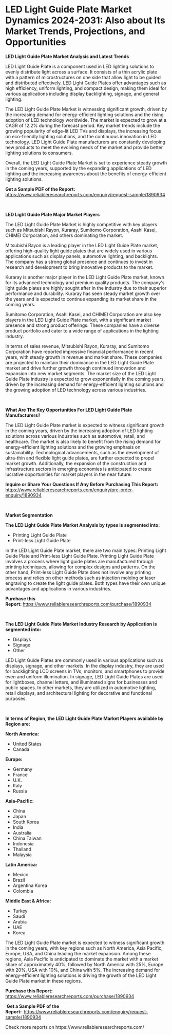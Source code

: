 <p><h1>LED Light Guide Plate Market Dynamics 2024-2031: Also about Its Market Trends, Projections, and Opportunities</h1></p><p><strong>LED Light Guide Plate Market Analysis and Latest Trends</strong></p>
<p><p>LED Light Guide Plate is a component used in LED lighting solutions to evenly distribute light across a surface. It consists of a thin acrylic plate with a pattern of microstructures on one side that allow light to be guided and distributed effectively. LED Light Guide Plates offer advantages such as high efficiency, uniform lighting, and compact design, making them ideal for various applications including display backlighting, signage, and general lighting.</p><p>The LED Light Guide Plate Market is witnessing significant growth, driven by the increasing demand for energy-efficient lighting solutions and the rising adoption of LED technology worldwide. The market is expected to grow at a CAGR of 12.2% during the forecast period. Key market trends include the growing popularity of edge-lit LED TVs and displays, the increasing focus on eco-friendly lighting solutions, and the continuous innovation in LED technology. LED Light Guide Plate manufacturers are constantly developing new products to meet the evolving needs of the market and provide better lighting solutions to consumers.</p><p>Overall, the LED Light Guide Plate Market is set to experience steady growth in the coming years, supported by the expanding applications of LED lighting and the increasing awareness about the benefits of energy-efficient lighting solutions.</p></p>
<p><strong>Get a Sample PDF of the Report:&nbsp;</strong> <a href="https://www.reliableresearchreports.com/enquiry/request-sample/1890934">https://www.reliableresearchreports.com/enquiry/request-sample/1890934</a></p>
<p>&nbsp;</p>
<p><strong>LED Light Guide Plate Major Market Players</strong></p>
<p><p>The LED Light Guide Plate Market is highly competitive with key players such as Mitsubishi Rayon, Kuraray, Sumitomo Corporation, Asahi Kasei, CHIMEI Corporation, and others dominating the market.</p><p>Mitsubishi Rayon is a leading player in the LED Light Guide Plate market, offering high-quality light guide plates that are widely used in various applications such as display panels, automotive lighting, and backlights. The company has a strong global presence and continues to invest in research and development to bring innovative products to the market.</p><p>Kuraray is another major player in the LED Light Guide Plate market, known for its advanced technology and premium quality products. The company's light guide plates are highly sought after in the industry due to their superior performance and durability. Kuraray has seen steady market growth over the years and is expected to continue expanding its market share in the coming years.</p><p>Sumitomo Corporation, Asahi Kasei, and CHIMEI Corporation are also key players in the LED Light Guide Plate market, with a significant market presence and strong product offerings. These companies have a diverse product portfolio and cater to a wide range of applications in the lighting industry.</p><p>In terms of sales revenue, Mitsubishi Rayon, Kuraray, and Sumitomo Corporation have reported impressive financial performance in recent years, with steady growth in revenue and market share. These companies are projected to maintain their dominance in the LED Light Guide Plate market and drive further growth through continued innovation and expansion into new market segments. The market size of the LED Light Guide Plate industry is expected to grow exponentially in the coming years, driven by the increasing demand for energy-efficient lighting solutions and the growing adoption of LED technology across various industries.</p></p>
<p>&nbsp;</p>
<p><strong>What Are The Key Opportunities For LED Light Guide Plate Manufacturers?</strong></p>
<p><p>The LED Light Guide Plate market is expected to witness significant growth in the coming years, driven by the increasing adoption of LED lighting solutions across various industries such as automotive, retail, and healthcare. The market is also likely to benefit from the rising demand for energy-efficient lighting solutions and the growing emphasis on sustainability. Technological advancements, such as the development of ultra-thin and flexible light guide plates, are further expected to propel market growth. Additionally, the expansion of the construction and infrastructure sectors in emerging economies is anticipated to create lucrative opportunities for market players in the near future.</p></p>
<p><strong>Inquire or Share Your Questions If Any Before Purchasing This Report:</strong> <a href="https://www.reliableresearchreports.com/enquiry/pre-order-enquiry/1890934">https://www.reliableresearchreports.com/enquiry/pre-order-enquiry/1890934</a></p>
<p>&nbsp;</p>
<p><strong>Market Segmentation</strong></p>
<p><strong>The LED Light Guide Plate Market Analysis by types is segmented into:</strong></p>
<p><ul><li>Printing Light Guide Plate</li><li>Print-less Light Guide Plate</li></ul></p>
<p><p>In the LED Light Guide Plate market, there are two main types: Printing Light Guide Plate and Print-less Light Guide Plate. Printing Light Guide Plate involves a process where light guide plates are manufactured through printing techniques, allowing for complex designs and patterns. On the other hand, Print-less Light Guide Plate does not involve any printing process and relies on other methods such as injection molding or laser engraving to create the light guide plates. Both types have their own unique advantages and applications in various industries.</p></p>
<p><strong>Purchase this Report:&nbsp;</strong><a href="https://www.reliableresearchreports.com/purchase/1890934">https://www.reliableresearchreports.com/purchase/1890934</a></p>
<p>&nbsp;</p>
<p><strong>The LED Light Guide Plate Market Industry Research by Application is segmented into:</strong></p>
<p><ul><li>Displays</li><li>Signage</li><li>Other</li></ul></p>
<p><p>LED Light Guide Plates are commonly used in various applications such as displays, signage, and other markets. In the display industry, they are used for backlighting LCD screens in TVs, monitors, and smartphones to provide even and uniform illumination. In signage, LED Light Guide Plates are used for lightboxes, channel letters, and illuminated signs for businesses and public spaces. In other markets, they are utilized in automotive lighting, retail displays, and architectural lighting for decorative and functional purposes.</p></p>
<p>&nbsp;</p>
<p><strong>In terms of Region, the LED Light Guide Plate Market Players available by Region are:</strong></p>
<p>
    <p> <strong> North America: </strong>
        <ul>
            <li>United States</li>
            <li>Canada</li>
        </ul>
        </p> 
    <p> <strong> Europe: </strong>
        <ul>
            <li>Germany</li>
            <li>France</li>
            <li>U.K.</li>
            <li>Italy</li>
            <li>Russia</li>
        </ul>
        </p> 
    <p> <strong> Asia-Pacific: </strong>
        <ul>
            <li>China</li>
            <li>Japan</li>
            <li>South Korea</li>
            <li>India</li>
            <li>Australia</li>
            <li>China Taiwan</li>
            <li>Indonesia</li>
            <li>Thailand</li>
            <li>Malaysia</li>
        </ul>
        </p> 
    <p> <strong> Latin America: </strong>
        <ul>
            <li>Mexico</li>
            <li>Brazil</li>
            <li>Argentina Korea</li>
            <li>Colombia</li>
        </ul>
        </p> 
    <p> <strong> Middle East & Africa: </strong>
        <ul>
            <li>Turkey</li>
            <li>Saudi</li>
            <li>Arabia</li>
            <li>UAE</li>
            <li>Korea</li>
        </ul>
    </p>
    </p>
<p><p>The LED Light Guide Plate market is expected to witness significant growth in the coming years, with key regions such as North America, Asia Pacific, Europe, USA, and China leading the market expansion. Among these regions, Asia Pacific is anticipated to dominate the market with a market share of approximately 40%, followed by North America with 25%, Europe with 20%, USA with 10%, and China with 5%. The increasing demand for energy-efficient lighting solutions is driving the growth of the LED Light Guide Plate market in these regions.</p></p>
<p><strong>Purchase this Report: </strong><a href="https://www.reliableresearchreports.com/purchase/1890934">https://www.reliableresearchreports.com/purchase/1890934</a></p>
<p>&nbsp;<strong>Get a Sample PDF of the Report:&nbsp;&nbsp;</strong><a href="https://www.reliableresearchreports.com/enquiry/request-sample/1890934">https://www.reliableresearchreports.com/enquiry/request-sample/1890934</a></p>
<p><strong></strong></p>
<p>Check more reports on https://www.reliableresearchreports.com/</p>